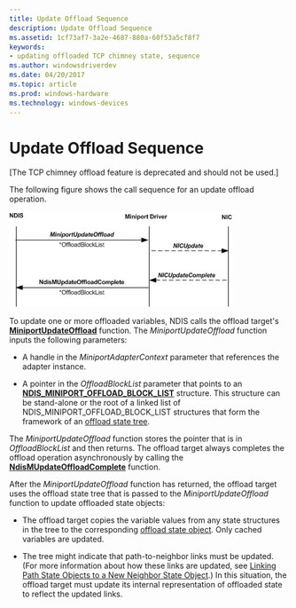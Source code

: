 ```yaml
---
title: Update Offload Sequence
description: Update Offload Sequence
ms.assetid: 1cf73af7-3a2e-4687-880a-60f53a5cf8f7
keywords:
- updating offloaded TCP chimney state, sequence
ms.author: windowsdriverdev
ms.date: 04/20/2017
ms.topic: article
ms.prod: windows-hardware
ms.technology: windows-devices
---
```


# Update Offload Sequence


\[The TCP chimney offload feature is deprecated and should not be used.\]




The following figure shows the call sequence for an update offload operation.

![diagram illustrating the call sequence for an update offload operation](images/update-offload.png)

To update one or more offloaded variables, NDIS calls the offload target's [**MiniportUpdateOffload**](https://msdn.microsoft.com/library/windows/hardware/ff560463) function. The *MiniportUpdateOffload* function inputs the following parameters:

-   A handle in the *MiniportAdapterContext* parameter that references the adapter instance.

-   A pointer in the *OffloadBlockList* parameter that points to an [**NDIS\_MINIPORT\_OFFLOAD\_BLOCK\_LIST**](https://msdn.microsoft.com/library/windows/hardware/ff566469) structure. This structure can be stand-alone or the root of a linked list of NDIS\_MINIPORT\_OFFLOAD\_BLOCK\_LIST structures that form the framework of an [offload state tree](offload-state-tree.md).

The *MiniportUpdateOffload* function stores the pointer that is in *OffloadBlockList* and then returns. The offload target always completes the offload operation asynchronously by calling the [**NdisMUpdateOffloadComplete**](https://msdn.microsoft.com/library/windows/hardware/ff563694) function.

After the *MiniportUpdateOffload* function has returned, the offload target uses the offload state tree that is passed to the *MiniportUpdateOffload* function to update offloaded state objects:

-   The offload target copies the variable values from any state structures in the tree to the corresponding [offload state object](offload-state-objects.md). Only cached variables are updated.

-   The tree might indicate that path-to-neighbor links must be updated. (For more information about how these links are updated, see [Linking Path State Objects to a New Neighbor State Object](linking-path-state-objects-to-a-new-neighbor-state-object.md).) In this situation, the offload target must update its internal representation of offloaded state to reflect the updated links.

 

 





